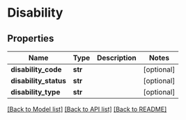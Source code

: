 # Disability

## Properties
Name | Type | Description | Notes
------------ | ------------- | ------------- | -------------
**disability_code** | **str** |  | [optional] 
**disability_status** | **str** |  | [optional] 
**disability_type** | **str** |  | [optional] 

[[Back to Model list]](../README.md#documentation-for-models) [[Back to API list]](../README.md#documentation-for-api-endpoints) [[Back to README]](../README.md)

